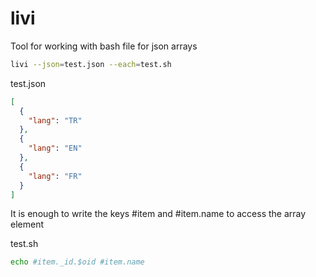 # livi
Tool for working with bash file for json arrays

```bash
livi --json=test.json --each=test.sh
```

test.json
```json
[
  {
    "lang": "TR"
  },
  {
    "lang": "EN"
  },
  {
    "lang": "FR"
  }
]
```

It is enough to write the keys #item and #item.name to access the array element

test.sh
```bash
echo #item._id.$oid #item.name
```
